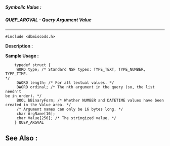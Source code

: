 ##### Symbolic Value : 
##### QUEP_ARGVAL - Query Argument Value
---
```
#include <dbmiscods.h>
```
**Description :**



**Sample Usage :**
```
	typedef struct { 
	 WORD type; /* Standard NSF types: TYPE_TEXT, TYPE_NUMBER, TYPE_TIME. 
*/ 
	 DWORD length; /* For all textual values. */ 
	 DWORD ordinal; /* The nth argument in the query (so, the list needn't 
be in order). */ 
	 BOOL bBinaryForm; /* Whether NUMBER and DATETIME values have been 
created in the Value area. */ 
	 /* Argument names can only be 16 bytes long. */ 
	 char ArgName[16]; 
	 char Value[256]; /* The stringized value. */ 
	} QUEP_ARGVAL
```
**See Also :**
---
